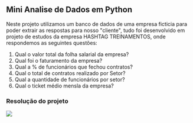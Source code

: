 ## Mini Analise de Dados em Python

Neste projeto utilizamos um banco de dados de uma empresa ficticia para poder extrair as respostas para nosso "cliente", tudo foi desenvolvido em projeto de estudos da empresa HASHTAG TREINAMENTOS, onde respondemos as seguintes questões:<br>
<ol>
  <li> Qual o valor total da folha salarial da empresa?</li>
  <li> Qual foi o faturamento da empresa?</li>
  <li> Qual a % de funcionários que fechou contratos?</li>
  <li> Qual o total de contratos realizado por Setor?</li>
  <li> Qual a quantidade de funcionários por setor?</li>
  <li> Qual o ticket médio mensla da empresa?</li>
</ol>

### Resolução do projeto

<div>
  <img src="https://cdn.discordapp.com/attachments/992111382956871722/1232185911853318144/Captura_de_tela_2024-04-23_012342.png?ex=66288a0e&is=6627388e&hm=33a7295c481397635837b558a1c8b74830cb377720796d384891112807ee464e&">
</div>
